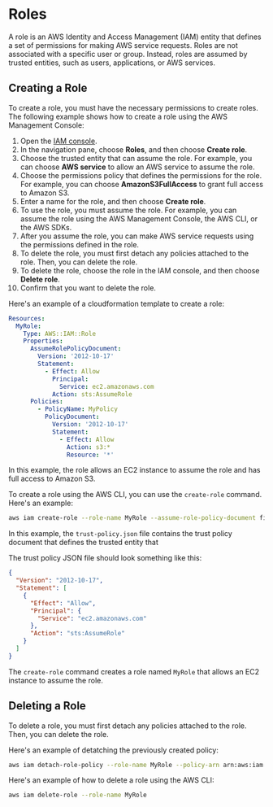 # Roles

A role is an AWS Identity and Access Management (IAM) entity that defines a set of permissions for making AWS service 
requests. Roles are not associated with a specific user or group. Instead, roles are assumed by trusted entities, such 
as users, applications, or AWS services.

## Creating a Role

To create a role, you must have the necessary permissions to create roles. The following example shows how to create a
role using the AWS Management Console:

1. Open the [IAM console](https://console.aws.amazon.com/iam/).
2. In the navigation pane, choose **Roles**, and then choose **Create role**.
3. Choose the trusted entity that can assume the role. For example, you can choose **AWS service** to allow an AWS 
   service to assume the role.
4. Choose the permissions policy that defines the permissions for the role. For example, you can choose **AmazonS3FullAccess**
   to grant full access to Amazon S3.
5. Enter a name for the role, and then choose **Create role**.
6. To use the role, you must assume the role. For example, you can assume the role using the AWS Management Console, the
   AWS CLI, or the AWS SDKs.
7. After you assume the role, you can make AWS service requests using the permissions defined in the role.
8. To delete the role, you must first detach any policies attached to the role. Then, you can delete the role.
9. To delete the role, choose the role in the IAM console, and then choose **Delete role**.
10. Confirm that you want to delete the role.

Here's an example of a cloudformation template to create a role:

```yaml
Resources:
  MyRole:
    Type: AWS::IAM::Role
    Properties:
      AssumeRolePolicyDocument:
        Version: '2012-10-17'
        Statement:
          - Effect: Allow
            Principal:
              Service: ec2.amazonaws.com
            Action: sts:AssumeRole
      Policies:
        - PolicyName: MyPolicy
          PolicyDocument:
            Version: '2012-10-17'
            Statement:
              - Effect: Allow
                Action: s3:*
                Resource: '*'
```

In this example, the role allows an EC2 instance to assume the role and has full access to Amazon S3.

To create a role using the AWS CLI, you can use the `create-role` command. Here's an example:

```bash
aws iam create-role --role-name MyRole --assume-role-policy-document file://trust-policy.json
```

In this example, the `trust-policy.json` file contains the trust policy document that defines the trusted entity that

The trust policy JSON file should look something like this:

```json
{
  "Version": "2012-10-17",
  "Statement": [
    {
      "Effect": "Allow",
      "Principal": {
        "Service": "ec2.amazonaws.com"
      },
      "Action": "sts:AssumeRole"
    }
  ]
}
```

The `create-role` command creates a role named `MyRole` that allows an EC2 instance to assume the role.

## Deleting a Role

To delete a role, you must first detach any policies attached to the role. Then, you can delete the role. 

Here's an example of detatching the previously created policy:

```bash
aws iam detach-role-policy --role-name MyRole --policy-arn arn:aws:iam::aws:policy/AmazonS3FullAccess
```

Here's an example of how to delete a role using the AWS CLI:

```bash
aws iam delete-role --role-name MyRole
```
